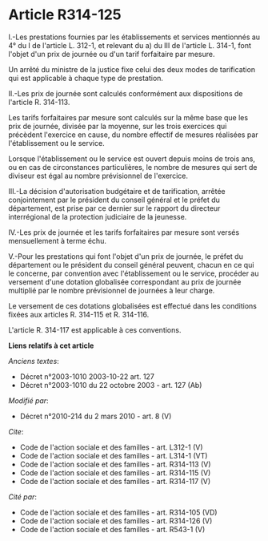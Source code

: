 # Article R314-125

I.-Les prestations fournies par les établissements et services mentionnés au 4° du I de l'article L. 312-1, et relevant du a)
du III de l'article L. 314-1, font l'objet d'un prix de journée ou d'un tarif forfaitaire par mesure. 

Un arrêté du ministre de la justice fixe celui des deux modes de tarification qui est applicable à chaque type de
prestation. 

II.-Les prix de journée sont calculés conformément aux dispositions de l'article R. 314-113. 

Les tarifs forfaitaires par mesure sont calculés sur la même base que les prix de journée, divisée par la moyenne, sur les
trois exercices qui précèdent l'exercice en cause, du nombre effectif de mesures réalisées par l'établissement ou le
service. 

Lorsque l'établissement ou le service est ouvert depuis moins de trois ans, ou en cas de circonstances particulières, le
nombre de mesures qui sert de diviseur est égal au nombre prévisionnel de l'exercice. 

III.-La décision d'autorisation budgétaire et de tarification, arrêtée conjointement par le président du conseil général et
le préfet du département, est prise par ce dernier sur le rapport du directeur interrégional de la protection judiciaire de
la jeunesse. 

IV.-Les prix de journée et les tarifs forfaitaires par mesure sont versés mensuellement à terme échu. 

V.-Pour les prestations qui font l'objet d'un prix de journée, le préfet du département ou le président du conseil général
peuvent, chacun en ce qui le concerne, par convention avec l'établissement ou le service, procéder au versement d'une
dotation globalisée correspondant au prix de journée multiplié par le nombre prévisionnel de journées à leur charge. 

Le versement de ces dotations globalisées est effectué dans les conditions fixées aux articles R. 314-115 et R. 314-116. 

L'article R. 314-117 est applicable à ces conventions.

**Liens relatifs à cet article**

_Anciens textes_:

  - Décret n°2003-1010 2003-10-22 art. 127
  - Décret n°2003-1010 du 22 octobre 2003 - art. 127 (Ab)

_Modifié par_:

  - Décret n°2010-214 du 2 mars 2010 - art. 8 (V)

_Cite_:

  - Code de l'action sociale et des familles - art. L312-1 (V)
  - Code de l'action sociale et des familles - art. L314-1 (VT)
  - Code de l'action sociale et des familles - art. R314-113 (V)
  - Code de l'action sociale et des familles - art. R314-115 (V)
  - Code de l'action sociale et des familles - art. R314-117 (V)

_Cité par_:

  - Code de l'action sociale et des familles - art. R314-105 (VD)
  - Code de l'action sociale et des familles - art. R314-126 (V)
  - Code de l'action sociale et des familles - art. R543-1 (V)
